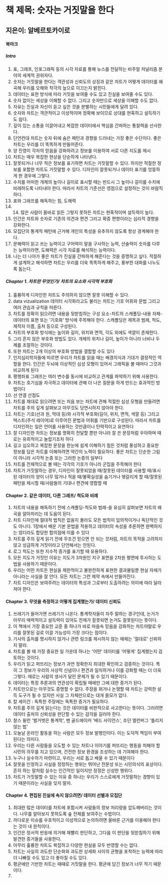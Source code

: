 책 제목: 숫자는 거짓말을 한다
============================
지은이: 알베르토카이로
----------------------------------------------------

#### 북마크
##### Intro
1. 표, 그래프, 인포그래픽 등의 시각 자료를 통해 뉴스를 전달하는 비주얼 저널리즘 분야의 세계적 권위자다.
2. 숫자는 거짓말을 한다는 객관성과 신뢰도의 상징과 같은 차트가 어떻게 데이터를 왜곡해 우리를 오해와 착각의 늪으로 이끄는지 밝힌다.
3. 데이터는 표현 방식에 따라 거짓을 보여줄 수도 있고 진실을 보여줄 수도 있다. 
4. 숫자 없이는 세상을 이해할 수 없다. 그리고 숫자만으로 세상을 이해할 수도 없다.
5. 자유는 진실과 자신이 듣고 싶은 것을 분별하는 시민들에게 달려 있다.
6. 숫자와 차트는 객관적이고 이성적이며 정확해 보이므로 상대를 현혹하고 설득하기도 쉽다.
7. 깊이 있는 소통을 이끌어내고 복잡한 데이터에서 핵심을 간파하는 통찰력을 선사한다.
8. 단언컨대 차트는 숫자 뒤에 숨은 패턴과 경향을 드러내는 가장 좋은 수단이다. 좋은 차트는 우리를 더 똑똑하게 만들어준다.
9. 양 진영이 각자의 믿음을 강화하려고 정보를 이용하여 서로 다른 지도를 제시
10. 차트는 매우 복잡한 현상을 단순하게 나타낸다.
11. 잘못되거나 너무 적은 정보를 표기하면 차트는 거짓말할 수 있다. 하지만 적절한 정보를 포함한 차트도 거짓말할 수 있다. 디자인이 잘못되거나 데이터 표기를 엉뚱하게 한 경우에 그렇다.
12. 수치를 어떠한 개체의 높이나 길이로 표시할 때는 반드시 그 높이나 길이를 수치에 비례하도록 나타내야 한다. 따라서 차트의 기준선은 영점으로 설정하는 것이 바람직하다.
13. 표와 그래프를 해독하는 힘, 도해력
14. 14. 많은 사람이 올바로 읽든 그렇지 못하든 차트는 현혹적이며 설득력이 높다.
15. 인간은 차트와 숫자로 기존의 의견과 편견 그리고 확증 편향이라는 심리적 경향을 강화한다.
16. 모집단의 통계적 패턴에 근거해 개인의 특성을 유추하지 않도록 항상 경계해야 한다.
17. 문해력이 읽고 쓰는 능력이고 구어력이 말을 구사하는 능력, 산술력이 숫자를 다루는 능력이라면, 도해력은 시각 자료를 해석하는 능력이다.
18. 나는 더 나아가 좋은 차트가 진실을 간파하게 해준다는 것을 증명하고 싶다. 적절하게 설계하고 해석하면 차트는 우리를 더욱 똑똑하게 해주고, 풍부한 대화를 나누도록 돕는다.

##### Chapter 1. 차트란 무엇인가/ 차트의 요소와 시각적 부호화
1. 훌륭하게 디자인한 차트도 주의하지 않으면 잘못 이해할 수 있다.
2. data vizualization 데이터 시각화라고도 불리는 차트는 기호 어휘와 문법 그리고 여러 관습과 규칙을 따른다.
3. 차트를 정확히 읽으려면 내용을 뒷받침하는 구성 요소-차트의 스캐폴딩-내용 자체-데이터의 표현 또는 '기호화' 방식에 주목해야 한다.
스캐폴딩은 제목과 범례, 척도, 제작자 이름, 출처 등으로 구성된다.
4. 차트의 부호화 방식에는 높이와 길이, 위치와 면적, 각도 외에도 색깔이 존재한다.
5. 그리 흔치 않은 부호화 방법도 있다. 개체의 위치나 길이, 높이가 아니라 너비나 두께를 조절하는 것이다.
6. 또한 차트는 2개 이상의 부호화 방법을 결합할 수도 있다
7. 인지심리학자들에 따르면 우리가 차트를 읽을 때는 배경지식과 기대가 결정적인 역할을 한다. 인간은 두뇌에 이상적인 심성 모형이 있어서 그래픽을 볼 때마다 그것과 비교하게 된다
8. 평행좌표 그래프는 여러 변수를 동시에 비교하고 관계를 파악하기 위해 사용한다.
9. 차트는 호기심을 자극하고 데이터에 관해 더 나은 질문을 하게 만드는 효과적인 방법이다
10. 선 연결 산점도
11. 차트를 제대로 읽으려면 또는 처음 보는 차트에 관해 적절한 심성 모형을 만들려면 차트를 주의 깊게 살펴보고 아무것도 당연시하지 않아야 한다.
12. 차트는 기호(선과 원, 막대 등)와 시각적 부호화(길이, 위치, 면적, 색깔 등) 그리고 텍스트(주석 레이어)로 이루어진 문법과 어휘를 기반으로 구성된다. 따라서 차트를 디자인하는 일은 언어를 사용하는 것만큼이나 탄력적이고 유연하다
13. 잘 디자인한 차트는 정보를 명확히 전달할 뿐만 아니라 잘 쓴 문장처럼 우아하며 때로는 유희적이고 놀랍기조차 하다
14. 길고 심오하고 복잡한 문장을 한눈에 쉽게 이해하기 힘든 것처럼 풍성하고 중요한 정보를 담은 차트를 이해하려면 약간의 노력이 필요하다. 좋은 차트는 단순한 그림이 아니라 시각적 논증 또는 그러한 논증의 일부다
15. 차트를 전체적으로 볼 때는 각각의 기호가 아니라 군집을 주목해야 한다
16. 차트가 거짓말하는 경우, 디자인이 잘못되었을 때/잘못된 데이터를 사용할 때/표시된 데이터의 양이 너무 많거나 적을 때/불확실성을 숨기거나 헷갈리게 할 때/잘못된 패턴을 제시할 때/사람들의 기대나 편견에 영합할 때

#### Chapter 2. 같은 데이터, 다른 그래프/ 척도와 비례
1. 차트의 내용을 해독하기 전에 스캐폴딩-척도와 범례-을 유심히 살펴보면 차트의 왜곡을 알아차리는 데 도움이 된다.
2. 차트 디자인에 절대적 법칙은 없을지 몰라도 모든 법칙이 임의적이거나 독단적인 것도 아니다. 1장에서 배운 기본 문법을 적용하고 데이터의 속성을 추론하면 완벽하지는 않더라도 합당한 합의점에 이를 수 있다
3. 차트를 주의 깊게 읽기 전에 무조건 믿으면 안 되는 것처럼, 차트의 목적을 고려하지 않고 성급하게 거짓이라고 단언해서는 안된다.
4. 로그 척도는 또한 지수적 증가를 표기할 때 유용하다.
5. 모든 지도가 거짓인 이유는 지도가 3차원인 지구 표면을 2차원 평면에 투사하는 도법을 사용하기 때문이다.
6. 우리는 어떤 차트든 현실을 제한적이고 불완전하게 표현한 결과물일뿐 현실 자체가 아니라는 사실을 잘 안다. 모든 차트는 그런 제약 속에서 만들어진다.
7. 차트 디자인은 보여주려는 데이터의 특성과 그로부터 도출하려는 의미에 따라 달라져야 한다.

#### Chapter 3. 무엇을 측정하고 어떻게 집계했는가/ 데이터 신뢰도
1. 쓰레기가 들어가면 쓰레기가 나온다. 통계학자들이 자주 말하는 경구인데, 논거가 아무리 매력적이고 설득력이 있어도 전제가 잘못되면 논거도 잘못된다는 뜻이다.
2. 이 책에서 가장 중요한 교훈 중 하나가 바로 마음속 믿음을 강화하는 차트야말로 우리를 잘못된 길로 이끌 가능성이 가장 크다는 점이다.
3. 기사의 출처를 명시하지 않거나 관련 링크를 제시하지 않는 매체는 '절대로' 신뢰하지 말라.
4. 차트를 볼 때 가장 중요한 일 가운데 하나는 '어떤' 데이터를 '어떻게' 집계했는지 검토하는 것이다.
5. 우리가 읽고 퍼뜨리는 정보가 과연 정확한지 최대한 확인하고 검증하는 것이다. 특히 그 정보가 우리의 사상적 신념이나 편견과 일치하거나 이를 강화할 때는 더 더욱 그렇다. 때로는 사람의 생사가 달린 문제가 될 수 있기 때문이다.
6. 데이터는 특정 추론과의 연관성이 확립될 때에만 그에 대한 증거가 된다.
7. 차트만으로는 아무것도 증명할 수 없다. 주장을 펴거나 논쟁할 때 차트는 강력한 설득 도구가 될 수 있지만 사실 그 자체만으로는 대개 쓸모가 없다.
8. 칼 세이건 : 독특한 주장에는 독특한 증거가 필요하다.
9. 차트를 주의 깊게 읽는다는 것은 데이터를 비판적으로 사고한다는 뜻이다. 그러려면 데이터 출처의 신뢰성을 판단할 수 있는 감각을 길러야 한다.
10. 찰스 윌런 '벌거벗은 통계학', 벤 골드에이커 '배드 사이언스', 조던 엘런버그 '틀리지 않는 법'
11. 오늘날 온라인 활동을 하는 사람은 모두 정보 발행인이다. 이는 도덕적 책임이 부여된다는 의미다.
12. 우리는 다른 사람들을 오도할 수 있는 차트나 이야기를 퍼뜨리는 행동을 피해야 할 시민의 의무를 지고 있으며, 건전한 정보 환경을 조성하는 데 기여해야 한다.
13. 누구나 실수하기 마련이고, 우리는 서로 돕고 배울 수 있기 때문이다
14. 잘못을 인정하고 사실을 정정하는 행위는 뛰어난 전문성 또는 시민의식의 표상이다. 흔히 하는 말처럼 실수는 인간적인 일이지만 정정은 신성한 행위다.
15. 차트가 거짓말할 수 있는 이유 중 하나는 우리가 스스로에게 거짓말하는 경향이 있기 때문이라는 사실을 잊지 말자.

#### Chapter 4. 편집된 진실에 속지 않으려면/ 데이터 선별과 모집단
1. 최대한 많은 데이터를 차트에 포함시켜 사람들의 정보 처리량을 압도해버리는 것이다. 나무를 알아보지 못하도록 숲 전체를 보여주는 수법이다.
2. 까다로운 이슈를 우호적이고 이성적으로 논의하려면 올바른 근거를 이용해야 한다는 것이 내 원칙이다.
3. 인간은 정서적 반응에 의거해 재빨리 판단하고, 그다음 이 판단을 뒷받침하기 위해 발견한 증거들을 사용한다.
4. 아무리 훌륭한 차트도 복잡하고 다양한 현실을 모두 반영할 수는 없다.
5. 차트는 사실의 과도한 단순화와 과도한 상세화 사이의 균형을 포착하는 능력에 따라 더 나빠질 수도 있고 더 좋아질 수도 있다.
6. 평균에만 기반한 차트는 때때로 거짓말을 한다. 평균에 담긴 정보가 너무 적기 때문이다.
7. 







